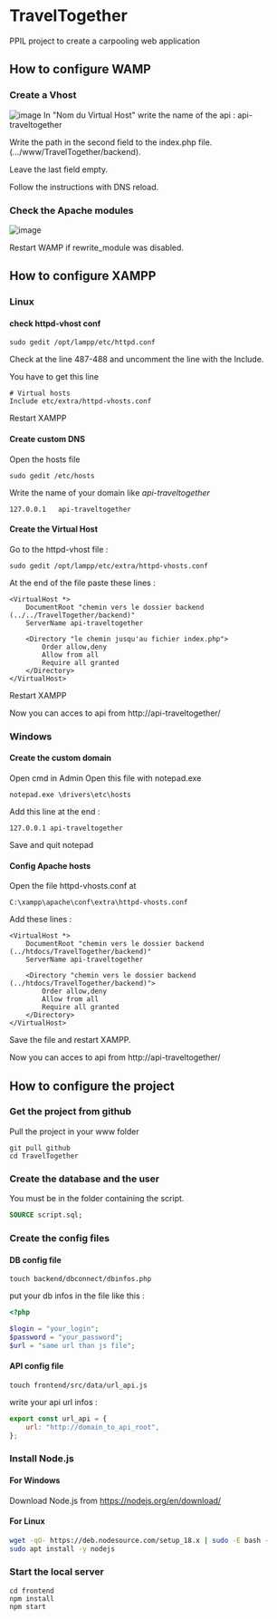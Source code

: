 # TravelTogether

PPIL project to create a carpooling web application
## How to configure WAMP
### Create a Vhost
![image](https://user-images.githubusercontent.com/73916045/221879737-1328a310-cc92-45bb-bb6f-c7f154cc791f.png)
In "Nom du Virtual Host" write the name of the api : api-traveltogether

Write the path in the second field to the index.php file. (.../www/TravelTogether/backend).

Leave the last field empty.

Follow the instructions with DNS reload.

### Check the Apache modules
![image](https://user-images.githubusercontent.com/73916045/221881307-1ee17f31-02c3-42d4-9a5e-ed6b0bc0c002.png)

Restart WAMP if rewrite_module was disabled.

## How to configure XAMPP
### Linux
#### check httpd-vhost conf
```shell
sudo gedit /opt/lampp/etc/httpd.conf
```
Check at the line 487-488 and uncomment the line with the Include.

You have to get this line
```
# Virtual hosts
Include etc/extra/httpd-vhosts.conf
```
Restart XAMPP

#### Create custom DNS
Open the hosts file
```shell
sudo gedit /etc/hosts
```
Write the name of your domain like *api-traveltogether*
```
127.0.0.1	api-traveltogether
```

#### Create the Virtual Host
Go to the httpd-vhost file :
```
sudo gedit /opt/lampp/etc/extra/httpd-vhosts.conf
```
At the end of the file paste these lines :

```vhost
<VirtualHost *>
    DocumentRoot "chemin vers le dossier backend (../../TravelTogether/backend)"
    ServerName api-traveltogether
    
    <Directory "le chemin jusqu'au fichier index.php">
        Order allow,deny
        Allow from all
        Require all granted
    </Directory>
</VirtualHost>
```
Restart XAMPP

Now you can acces to api from http://api-traveltogether/

### Windows
#### Create the custom domain
Open cmd in Admin
Open this file with notepad.exe
```
notepad.exe \drivers\etc\hosts
```

Add this line at the end :
```
127.0.0.1 api-traveltogether
```
Save and quit notepad

#### Config Apache hosts
Open the file httpd-vhosts.conf at
```
C:\xampp\apache\conf\extra\httpd-vhosts.conf
```

Add these lines :
```vhost
<VirtualHost *>
    DocumentRoot "chemin vers le dossier backend (../htdocs/TravelTogether/backend)"
    ServerName api-traveltogether
    
    <Directory "chemin vers le dossier backend (../htdocs/TravelTogether/backend)">
        Order allow,deny
        Allow from all
        Require all granted
    </Directory>
</VirtualHost>
```
Save the file and restart XAMPP.

Now you can acces to api from http://api-traveltogether/

## How to configure the project

### Get the project from github
Pull the project in your www folder

```shell
git pull github
cd TravelTogether
```

### Create the database and the user

You must be in the folder containing the script.

```sql
SOURCE script.sql;
```

### Create the config files

#### DB config file

```shell
touch backend/dbconnect/dbinfos.php
```

put your db infos in the file like this :

```php
<?php

$login = "your_login";
$password = "your_password";
$url = "same url than js file";
```

#### API config file

```shell
touch frontend/src/data/url_api.js
```

write your api url infos :

```js
export const url_api = {
    url: "http://domain_to_api_root",
};
```

### Install Node.js

#### For Windows

Download Node.js from https://nodejs.org/en/download/

#### For Linux

```bash
wget -qO- https://deb.nodesource.com/setup_18.x | sudo -E bash -
sudo apt install -y nodejs
```

### Start the local server

```shell
cd frontend
npm install
npm start
```
